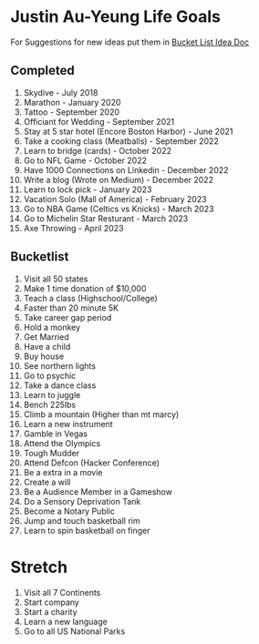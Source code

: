 # Justin Au-Yeung Life Goals 
For Suggestions for new ideas put them in [Bucket List Idea Doc](https://docs.google.com/document/d/1mr2loKbFlh8Y5DQQ4mg4Q0CP9Uzng-uLfvdrehrqDG4/edit?usp=sharing) 

## Completed 
1. Skydive - July 2018
2. Marathon - January 2020
3. Tattoo - September 2020
4. Officiant for Wedding - September 2021
5. Stay at 5 star hotel (Encore Boston Harbor) - June 2021
6. Take a cooking class (Meatballs) - September 2022
7. Learn to bridge (cards) - October 2022
8. Go to NFL Game - October 2022
9. Have 1000 Connections on Linkedin - December 2022
10. Write a blog (Wrote on Medium) - December 2022
11. Learn to lock pick - January 2023
12. Vacation Solo (Mall of America) - February 2023 
13. Go to NBA Game (Celtics vs Knicks) - March 2023
14. Go to Michelin Star Resturant - March 2023
15. Axe Throwing - April 2023

## Bucketlist 
1. Visit all 50 states
2. Make 1 time donation of $10,000
3. Teach a class (Highschool/College)
4. Faster than 20 minute 5K
5. Take career gap period
6. Hold a monkey
7. Get Married
8. Have a child
9. Buy house
10. See northern lights
11. Go to psychic
12. Take a dance class
13. Learn to juggle
14. Bench 225lbs
15. Climb a mountain (Higher than mt marcy)
16. Learn a new instrument
17. Gamble in Vegas
18. Attend the Olympics
19. Tough Mudder
20. Attend Defcon (Hacker Conference)
21. Be a extra in a movie
22. Create a will
25. Be a Audience Member in a Gameshow
26. Do a Sensory Deprivation Tank
27. Become a Notary Public
28. Jump and touch basketball rim
29. Learn to spin basketball on finger

# Stretch 
1. Visit all 7 Continents
2. Start company 
3. Start a charity
4. Learn a new language
5. Go to all US National Parks
